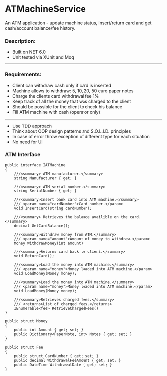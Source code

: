 # ATMachineService
An ATM application - update machine status, insert/return card and get cash/account balance/fee history.

### Description:

- Built on NET 6.0
- Unit tested via XUnit and Moq

---

### Requirements:

- Client can withdraw cash only if card is inserted
- Machine allows to withdraw: 5, 10, 20, 50 euro paper notes
- Charge the clients card withdrawal fee 1%
- Keep track of all the money that was charged to the client
- Should be possible for the client to check his balance
- Fill ATM machine with cash (operator only)

---
- Use TDD approach
- Think about OOP design patterns and S.O.L.I.D. principles
- In case of error throw exception of different type for each situation
- No need for UI

### ATM Interface

``` 
public interface IATMachine
{
    ///<summary> ATM manufacturer.</summary>
    string Manufacturer { get; }

    ///<summary> ATM serial number.</summary>
    string SerialNumber { get; }

    ///<summary>Insert bank card into ATM mashine.</summary>
    /// <param name="cardNumber">Card number.</param>
    void InsertCard(string cardNumber);

    ///<summary> Retrieves the balance availible on the card.</summary>
    decimal GetCardBalance(); 

    ///<summary>Withdraw money from ATM.</summary>
    /// <param name="amount">Amount of money to withdraw.</param>
    Money WithdrawMoney(int amount);

    ///<summary>Returns card back to client.</summary>
    void ReturnCard();

    ///<summary>Load the money into ATM machine.</summary>
    /// <param name="money">Money loaded into ATM machine.</param>
    void LoadMoney(Money money);

    ///<summary>Load the money into ATM machine.</summary>
    /// <param name="money">Money loaded into ATM machine.</param>
    void LoadMoney(Money money);

    ///<summary>Retrieves charged fees.</summary>
    /// <returns>List of charged fees.</returns>
    IEnumerable<fee> RetrieveChargedFees()
}

public struct Money
{
    public int Amount { get; set; }
    public Dictionary<PaperNote, int> Notes { get; set; }
}

public struct Fee
{
    public struct CardNumber { get; set; }
    public decimal WithdrawalFeeAmount { get; set; }
    public DateTime WithdrawalDate { get; set; }
}
```
